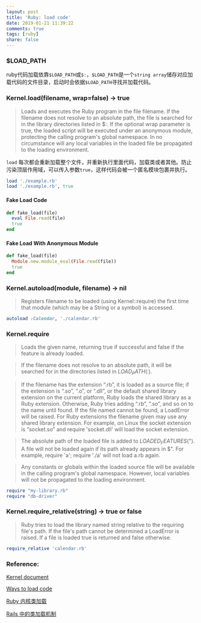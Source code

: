 ```yaml
---
layout: post
title: 'Ruby: load code'
date: 2019-01-21 11:39:22
comments: true
tags: [ruby]
share: false
---
```

### $LOAD_PATH

ruby代码加载依靠`$LOAD_PATH`或`$:`，`$LOAD_PATH`是一个`string array`储存对应加载代码的文件目录，启动时会依据`$LOAD_PATH`寻找并加载代码。

### Kernel.load(filename, wrap=false) → true

> Loads and executes the Ruby program in the file filename. If the filename does not resolve to an absolute path, the file is searched for in the library directories listed in $:. If the optional wrap parameter is true, the loaded script will be executed under an anonymous module, protecting the calling program's global namespace. In no circumstance will any local variables in the loaded file be propagated to the loading environment.

`load` 每次都会重新加载整个文件，并重新执行里面代码，加载类或者其他。防止污染顶层作用域，可以传入参数`true`，这样代码会被一个匿名模块包裹并执行。
```ruby
load './example.rb'
load './example.rb', true
```
#### Fake Load Code
```ruby
def fake_load(file)
  eval File.read(file)
  true
end
```
#### Fake Load With Anonymous Module
```ruby
def fake_load(file)
  Module.new.module_eval(File.read(file))
  true
end
```

### Kernel.autoload(module, filename) → nil
> Registers filename to be loaded (using Kernel::require) the first time that module (which may be a String or a symbol) is accessed.

```ruby
autoload :Calendar, './calendar.rb'
```

### Kernel.require
> Loads the given name, returning true if successful and false if the feature is already loaded.

> If the filename does not resolve to an absolute path, it will be searched for in the directories listed in $LOAD_PATH ($:).

> If the filename has the extension “.rb”, it is loaded as a source file; if the extension is “.so”, “.o”, or “.dll”, or the default shared library extension on the current platform, Ruby loads the shared library as a Ruby extension. Otherwise, Ruby tries adding “.rb”, “.so”, and so on to the name until found. If the file named cannot be found, a LoadError will be raised.
For Ruby extensions the filename given may use any shared library extension. For example, on Linux the socket extension is “socket.so” and require 'socket.dll' will load the socket extension.

> The absolute path of the loaded file is added to $LOADED_FEATURES ($"). A file will not be loaded again if its path already appears in $". For example, require 'a'; require './a' will not load a.rb again.

> Any constants or globals within the loaded source file will be available in the calling program's global namespace. However, local variables will not be propagated to the loading environment.

```ruby
require "my-library.rb"
require "db-driver"
```

### Kernel.require_relative(string) → true or false

> Ruby tries to load the library named string relative to the requiring file's path. If the file's path cannot be determined a LoadError is raised. If a file is loaded true is returned and false otherwise.

```ruby
require_relative 'calendar.rb'
```

### Reference:

[Kernel document](https://ruby-doc.org/core-2.6/Kernel.html)

[Ways to load code](https://practicingruby.com/articles/ways-to-load-code)

[Ruby 内核类加载](https://ruby-china.org/topics/26036)

[Rails 中的类加载机制](https://ruby-china.org/topics/26034)

